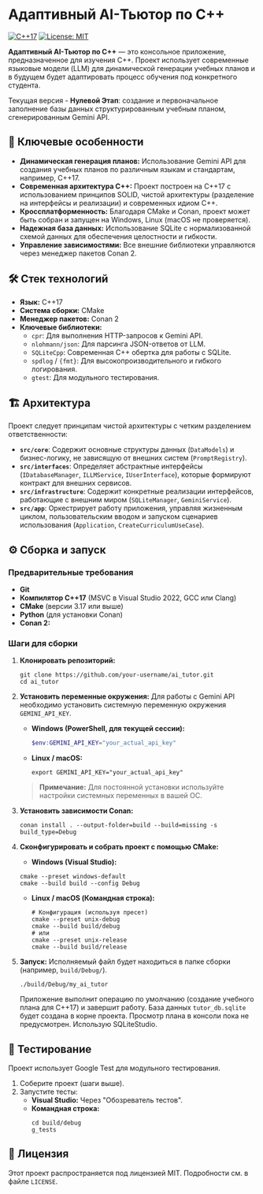 # Адаптивный AI-Тьютор по C++

[![C++17](https://img.shields.io/badge/C%2B%2B-17-blue.svg)](https://isocpp.org/std/the-standard)
[![License: MIT](https://img.shields.io/badge/License-MIT-yellow.svg)](https://opensource.org/licenses/MIT)

**Адаптивный AI-Тьютор по C++** — это консольное приложение, предназначенное для изучения C++. Проект использует современные языковые модели (LLM) для динамической генерации учебных планов и в будущем будет адаптировать процесс обучения под конкретного студента.

Текущая версия - **Нулевой Этап**: создание и первоначальное заполнение базы данных структурированным учебным планом, сгенерированным Gemini API.

## 🚀 Ключевые особенности

*   **Динамическая генерация планов:** Использование Gemini API для создания учебных планов по различным языкам и стандартам, например, C++17.
*   **Современная архитектура C++:** Проект построен на C++17 с использованием принципов SOLID, чистой архитектуры (разделение на интерфейсы и реализации) и современных идиом C++.
*   **Кроссплатформенность:** Благодаря CMake и Conan, проект может быть собран и запущен на Windows, Linux (macOS не проверяется).
*   **Надежная база данных:** Использование SQLite с нормализованной схемой данных для обеспечения целостности и гибкости.
*   **Управление зависимостями:** Все внешние библиотеки управляются через менеджер пакетов Conan 2.

## 🛠️ Стек технологий

*   **Язык:** C++17
*   **Система сборки:** CMake
*   **Менеджер пакетов:** Conan 2
*   **Ключевые библиотеки:**
    *   `cpr`: Для выполнения HTTP-запросов к Gemini API.
    *   `nlohmann/json`: Для парсинга JSON-ответов от LLM.
    *   `SQLiteCpp`: Современная C++ обертка для работы с SQLite.
    *   `spdlog` / `{fmt}`: Для высокопроизводительного и гибкого логирования.
    *   `gtest`: Для модульного тестирования.

## 🏗️ Архитектура

Проект следует принципам чистой архитектуры с четким разделением ответственности:

*   **`src/core`**: Содержит основные структуры данных (`DataModels`) и бизнес-логику, не зависящую от внешних систем (`PromptRegistry`).
*   **`src/interfaces`**: Определяет абстрактные интерфейсы (`IDatabaseManager`, `ILLMService`, `IUserInterface`), которые формируют контракт для внешних сервисов.
*   **`src/infrastructure`**: Содержит конкретные реализации интерфейсов, работающие с внешним миром (`SQLiteManager`, `GeminiService`).
*   **`src/app`**: Оркестрирует работу приложения, управляя жизненным циклом, пользовательским вводом и запуском сценариев использования (`Application`, `CreateCurriculumUseCase`).

## ⚙️ Сборка и запуск

### Предварительные требования

*   **Git**
*   **Компилятор C++17** (MSVC в Visual Studio 2022, GCC или Clang)
*   **CMake** (версии 3.17 или выше)
*   **Python** (для установки Conan)
*   **Conan 2:**

### Шаги для сборки

1.  **Клонировать репозиторий:**
    ```shell
    git clone https://github.com/your-username/ai_tutor.git
    cd ai_tutor
    ```

2.  **Установить переменные окружения:**
    Для работы с Gemini API необходимо установить системную переменную окружения `GEMINI_API_KEY`.

    *   **Windows (PowerShell, для текущей сессии):**
        ```powershell
        $env:GEMINI_API_KEY="your_actual_api_key"
        ```
    *   **Linux / macOS:**
        ```shell
        export GEMINI_API_KEY="your_actual_api_key"
        ```
    > **Примечание:** Для постоянной установки используйте настройки системных переменных в вашей ОС.

3.  **Установить зависимости Conan:**
    ```shell
    conan install . --output-folder=build --build=missing -s build_type=Debug
    ```

4.  **Сконфигурировать и собрать проект с помощью CMake:**
    *   **Windows (Visual Studio):**
    ```shell
    cmake --preset windows-default
    cmake --build build --config Debug
    ```
    *   **Linux / macOS (Командная строка):**
        ```shell
        # Конфигурация (используя пресет)
        cmake --preset unix-debug
        cmake --build build/debug
        # или
        cmake --preset unix-release
        cmake --build build/release
        ```

5.  **Запуск:**
    Исполняемый файл будет находиться в папке сборки (например, `build/Debug/`).
    ```shell
    ./build/Debug/my_ai_tutor
    ```
    Приложение выполнит операцию по умолчанию (создание учебного плана для C++17) и завершит работу. База данных `tutor_db.sqlite` будет создана в корне проекта.
    Просмотр плана в консоли пока не предусмотрен. Использую SQLiteStudio.

## 🧪 Тестирование

Проект использует Google Test для модульного тестирования.

1.  Соберите проект (шаги выше).
2.  Запустите тесты:
    *   **Visual Studio:** Через "Обозреватель тестов".
    *   **Командная строка:**
        ```shell
        cd build/debug
        g_tests
        ```

## 📜 Лицензия

Этот проект распространяется под лицензией MIT. Подробности см. в файле `LICENSE`.
